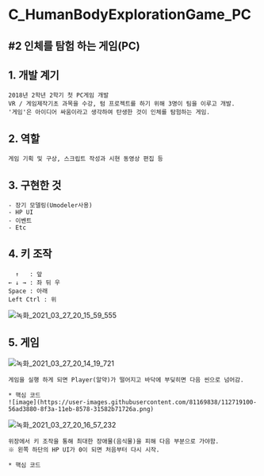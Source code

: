 # C_HumanBodyExplorationGame_PC
## #2 인체를 탐험 하는 게임(PC)

## 1. 개발 계기

```
2018년 2학년 2학기 첫 PC게임 개발
VR / 게임제작기초 과목을 수강, 텀 프로젝트를 하기 위해 3명이 팀을 이루고 개발.
'게임'은 아이디어 싸움이라고 생각하여 탄생한 것이 인체를 탐험하는 게임. 
```

## 2. 역할

```
게임 기획 및 구상, 스크립트 작성과 시현 동영상 편집 등
```

## 3. 구현한 것

```
- 장기 모델링(Umodeler사용)
- HP UI
- 이벤트
- Etc
```

## 4. 키 조작

```
  ↑   : 앞
← ↓ → : 좌 뒤 우
Space : 아래
Left Ctrl : 위
```
![녹화_2021_03_27_20_15_59_555](https://user-images.githubusercontent.com/81169838/112718903-4a74ab80-8f39-11eb-8fe3-733058d8619e.gif)

## 5. 게임

![녹화_2021_03_27_20_14_19_721](https://user-images.githubusercontent.com/81169838/112718868-22854800-8f39-11eb-8e55-eb166f23c3f4.gif)
```
게임을 실행 하게 되면 Player(알약)가 떨어지고 바닥에 부딪히면 다음 씬으로 넘어감.

* 핵심 코드
![image](https://user-images.githubusercontent.com/81169838/112719100-56ad3880-8f3a-11eb-8578-31582b71726a.png)
```

![녹화_2021_03_27_20_16_57_232](https://user-images.githubusercontent.com/81169838/112718930-6ed08800-8f39-11eb-9e6b-4a7a806bf23f.gif)
```
위장에서 키 조작을 통해 최대한 장애물(음식물)을 피해 다음 부분으로 가야함.
※ 왼쪽 하단의 HP UI가 0이 되면 처음부터 다시 시작.

* 핵심 코드

```
